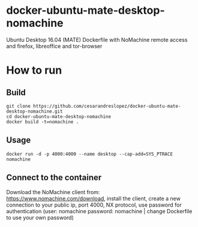 # docker-ubuntu-mate-desktop-nomachine
Ubuntu Desktop 16.04 (MATE) Dockerfile with NoMachine remote access and firefox, libreoffice and tor-browser

# How to run
## Build

```
git clone https://github.com/cesarandreslopez/docker-ubuntu-mate-desktop-nomachine.git
cd docker-ubuntu-mate-desktop-nomachine
docker build -t=nomachine .
```
## Usage

```
docker run -d -p 4000:4000 --name desktop --cap-add=SYS_PTRACE nomachine
```

## Connect to the container

Download the NoMachine client from: https://www.nomachine.com/download, install the client, create a new connection to your public ip, port 4000, NX protocol, use password for authentication (user: nomachine password: nomachine | change Dockerfile to use your own password)
